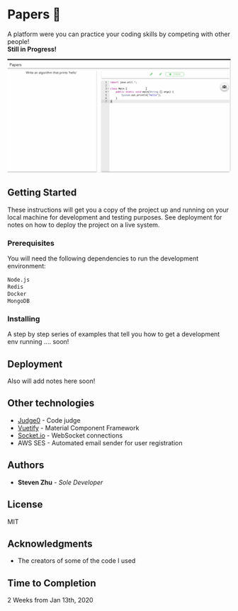 # Papers :page_facing_up:

A platform were you can practice your coding skills by competing with other people! <br />
**Still in Progress!**

![](images/PapersDemo.gif)

## Getting Started

These instructions will get you a copy of the project up and running on your local machine for development and testing purposes. See deployment for notes on how to deploy the project on a live system.

### Prerequisites

You will need the following dependencies to run the development environment:

```
Node.js
Redis
Docker
MongoDB
```

### Installing

A step by step series of examples that tell you how to get a development env running .... soon!


## Deployment

Also will add notes here soon!

## Other technologies

* [Judge0](https://github.com/judge0/api) - Code judge
* [Vuetify](https://vuetifyjs.com/en/) - Material Component Framework
* [Socket.io](https://socket.io/) - WebSocket connections
* AWS SES - Automated email sender for user registration

## Authors

* **Steven Zhu** - *Sole Developer*


## License

MIT

## Acknowledgments

* The creators of some of the code I used

## Time to Completion

2 Weeks from Jan 13th, 2020
